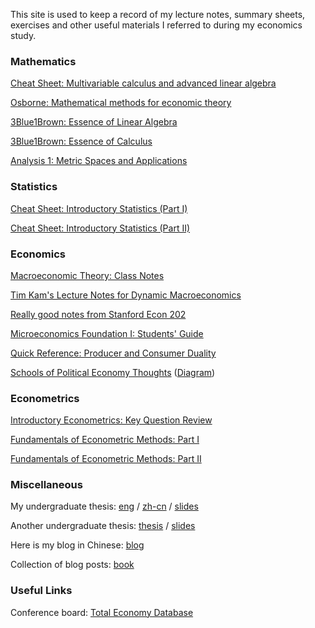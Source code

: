 This site is used to keep a record of my lecture notes, summary sheets, exercises and other useful materials I referred to during my economics study.


### Mathematics

[Cheat Sheet: Multivariable calculus and advanced linear algebra](ECON8013/ECON8013-SUMMARY/main.pdf)

[Osborne: Mathematical methods for economic theory](https://mjo.osborne.economics.utoronto.ca/index.php/tutorial/index/1/toc)

[3Blue1Brown: Essence of Linear Algebra](https://www.youtube.com/playlist?list=PLZHQObOWTQDPD3MizzM2xVFitgF8hE_ab)

[3Blue1Brown: Essence of Calculus](https://www.youtube.com/playlist?list=PLZHQObOWTQDMsr9K-rj53DwVRMYO3t5Yr)

[Analysis 1: Metric Spaces and Applications](MATH6110/MATH6110-SUMMARY/main.pdf)

### Statistics


[Cheat Sheet: Introductory Statistics (Part I)](STAT7055/STAT7055-CHEATSHEET-PART-I/main.pdf)

[Cheat Sheet: Introductory Statistics (Part II)](STAT7055/STAT7055-CHEATSHEET-PART-II/main.pdf)

### Economics

[Macroeconomic Theory: Class Notes](ECON8022/ECON8022-NOTES/main.pdf)

[Tim Kam's Lecture Notes for Dynamic Macroeconomics](https://phantomachine.github.io/econ8022/index.html)

[Really good notes from Stanford Econ 202](https://web.stanford.edu/~jdlevin/Econ%20202/)

[Microeconomics Foundation I: Students' Guide](https://sites.google.com/a/stanford.edu/microfoundations1/home/chapters)

[Quick Reference: Producer and Consumer Duality](ECON8011/Producer-Consumer-Duality/main.pdf)

[Schools of Political Economy Thoughts](http://www.hetwebsite.net/het/thought.htm) ([Diagram](OTHERS/schools.png))

### Econometrics

[Introductory Econometrics: Key Question Review](EMET8005/EMET8005-KEY-QUESTION-REVIEW/main.pdf)

[Fundamentals of Econometric Methods: Part I](EMET8014/EMET8014-SUMMARY-I/main.pdf)

[Fundamentals of Econometric Methods: Part II](EMET8014/EMET8014-SUMMARY-II/main.pdf)

### Miscellaneous

My undergraduate thesis: [eng](OTHERS/eng_thesis.pdf) / [zh-cn](OTHERS/chn_thesis_v2.3.pdf) / [slides](OTHERS/slides.pdf)

Another undergraduate thesis: [thesis](EMET8002/thesis/main.pdf) / [slides](EMET8002/thesis/slides.pdf)

Here is my blog in Chinese: [blog](https://aikow.github.io/blog/)

Collection of blog posts: [book](OTHERS/essays.pdf)

### Useful Links

Conference board: [Total Economy Database](https://www.conference-board.org/data/economydatabase/)